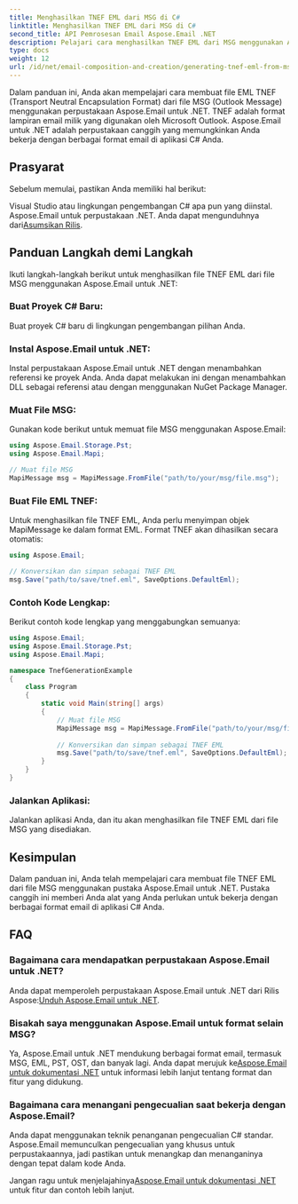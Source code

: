 ```yaml
---
title: Menghasilkan TNEF EML dari MSG di C#
linktitle: Menghasilkan TNEF EML dari MSG di C#
second_title: API Pemrosesan Email Aspose.Email .NET
description: Pelajari cara menghasilkan TNEF EML dari MSG menggunakan Aspose.Email untuk .NET. Panduan langkah demi langkah dengan kode C#. Konversi format email yang efisien.
type: docs
weight: 12
url: /id/net/email-composition-and-creation/generating-tnef-eml-from-msg-in-csharp/
---
```


Dalam panduan ini, Anda akan mempelajari cara membuat file EML TNEF (Transport Neutral Encapsulation Format) dari file MSG (Outlook Message) menggunakan perpustakaan Aspose.Email untuk .NET. TNEF adalah format lampiran email milik yang digunakan oleh Microsoft Outlook. Aspose.Email untuk .NET adalah perpustakaan canggih yang memungkinkan Anda bekerja dengan berbagai format email di aplikasi C# Anda.

##  Prasyarat

Sebelum memulai, pastikan Anda memiliki hal berikut:

Visual Studio atau lingkungan pengembangan C# apa pun yang diinstal.
 Aspose.Email untuk perpustakaan .NET. Anda dapat mengunduhnya dari[Asumsikan Rilis](https://releases.aspose.com/email/net).

##  Panduan Langkah demi Langkah

Ikuti langkah-langkah berikut untuk menghasilkan file TNEF EML dari file MSG menggunakan Aspose.Email untuk .NET:

### Buat Proyek C# Baru:

   Buat proyek C# baru di lingkungan pengembangan pilihan Anda.

### Instal Aspose.Email untuk .NET:

   Instal perpustakaan Aspose.Email untuk .NET dengan menambahkan referensi ke proyek Anda. Anda dapat melakukan ini dengan menambahkan DLL sebagai referensi atau dengan menggunakan NuGet Package Manager.

### Muat File MSG:

   Gunakan kode berikut untuk memuat file MSG menggunakan Aspose.Email:

   ```csharp
   using Aspose.Email.Storage.Pst;
   using Aspose.Email.Mapi;

   // Muat file MSG
   MapiMessage msg = MapiMessage.FromFile("path/to/your/msg/file.msg");
   ```

### Buat File EML TNEF:

   Untuk menghasilkan file TNEF EML, Anda perlu menyimpan objek MapiMessage ke dalam format EML. Format TNEF akan dihasilkan secara otomatis:

   ```csharp
   using Aspose.Email;
   
   // Konversikan dan simpan sebagai TNEF EML
   msg.Save("path/to/save/tnef.eml", SaveOptions.DefaultEml);
   ```

### Contoh Kode Lengkap:

   Berikut contoh kode lengkap yang menggabungkan semuanya:

   ```csharp
   using Aspose.Email;
   using Aspose.Email.Storage.Pst;
   using Aspose.Email.Mapi;

   namespace TnefGenerationExample
   {
       class Program
       {
           static void Main(string[] args)
           {
               // Muat file MSG
               MapiMessage msg = MapiMessage.FromFile("path/to/your/msg/file.msg");
               
               // Konversikan dan simpan sebagai TNEF EML
               msg.Save("path/to/save/tnef.eml", SaveOptions.DefaultEml);
           }
       }
   }
   ```

### Jalankan Aplikasi:

   Jalankan aplikasi Anda, dan itu akan menghasilkan file TNEF EML dari file MSG yang disediakan.

##  Kesimpulan

Dalam panduan ini, Anda telah mempelajari cara membuat file TNEF EML dari file MSG menggunakan pustaka Aspose.Email untuk .NET. Pustaka canggih ini memberi Anda alat yang Anda perlukan untuk bekerja dengan berbagai format email di aplikasi C# Anda.

##  FAQ

### Bagaimana cara mendapatkan perpustakaan Aspose.Email untuk .NET?

Anda dapat memperoleh perpustakaan Aspose.Email untuk .NET dari Rilis Aspose:[Unduh Aspose.Email untuk .NET](https://releases.aspose.com/email/net).

### Bisakah saya menggunakan Aspose.Email untuk format selain MSG?

 Ya, Aspose.Email untuk .NET mendukung berbagai format email, termasuk MSG, EML, PST, OST, dan banyak lagi. Anda dapat merujuk ke[Aspose.Email untuk dokumentasi .NET](https://reference.aspose.com/email/net) untuk informasi lebih lanjut tentang format dan fitur yang didukung.

### Bagaimana cara menangani pengecualian saat bekerja dengan Aspose.Email?

Anda dapat menggunakan teknik penanganan pengecualian C# standar. Aspose.Email memunculkan pengecualian yang khusus untuk perpustakaannya, jadi pastikan untuk menangkap dan menanganinya dengan tepat dalam kode Anda.

 Jangan ragu untuk menjelajahinya[Aspose.Email untuk dokumentasi .NET](https://reference.aspose.com/email/net) untuk fitur dan contoh lebih lanjut.
